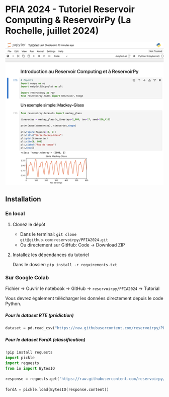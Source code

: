 # PFIA 2024 - Tutoriel Reservoir Computing & ReservoirPy (La Rochelle, juillet 2024)


![Capture d'écran du début du tutoriel](./static/capture.png)

## Installation

### En local

1. Clonez le dépôt
    - Dans le terminal: `git clone git@github.com:reservoirpy/PFIA2024.git`
    - Ou directement sur GitHub: Code -> Download ZIP

2. Installez les dépendances du tutoriel

    Dans le dossier: `pip install -r requirements.txt`

### Sur Google Colab

Fichier -> Ouvrir le notebook -> GitHub -> `reservoirpy/PFIA2024` -> Tutorial

Vous devrez également télécharger les données directement depuis le code Python.

##### Pour le dataset RTE (prédiction)

```python
dataset = pd.read_csv("https://raw.githubusercontent.com/reservoirpy/PFIA2024/master/datasets/conso_electricite_rte.csv")
```

##### Pour le dataset FordA (classification)
```python
!pip install requests
import pickle
import requests
from io import BytesIO

response = requests.get('https://raw.githubusercontent.com/reservoirpy/PFIA2024/master/datasets/FordA.p')

fordA = pickle.load(BytesIO(response.content))
```

